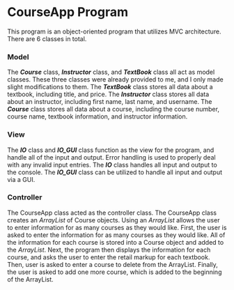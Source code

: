 # CourseApp Program
This program is an object-oriented program that utilizes MVC architecture. There are 6 classes in total. 

### Model
The **_Course_** class, **_Instructor_** class, and **_TextBook_** class all act as model classes. These three classes were already provided to me, and I only made slight modifications to them. The **_TextBook_** class stores all data about a textbook, including title, and price. The **_Instructor_** class stores all data about an instructor, including first name, last name, and username. The **_Course_** class stores all data about a course, including the course number, course name, textbook information, and instructor information. 

### View
The **_IO_** class and **_IO_GUI_** class function as the view for the program, and handle all of the input and output. Error handling is used to properly deal with any invalid input entries.
The **_IO_** class handles all input and output to the console. The **_IO_GUI_** class can be utilized to handle all input and output via a GUI. 

### Controller
The CourseApp class acted as the controller class. The CourseApp class creates an _ArrayList_ of Course objects. Using an _ArrayList_ allows the user to enter information for as many courses as they would like. First, the user is asked to enter the information for as many courses as they would like. All of the information for each course is stored into a Course object and added to the _ArrayList_. Next, the program then displays the information for each course, and asks the user to enter the retail markup for each textbook. Then, user is asked to enter a course to delete from the ArrayList. Finally, the user is asked to add one more course, which is added to the beginning of the ArrayList.
